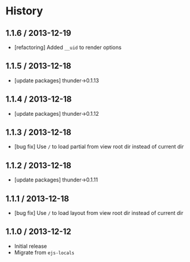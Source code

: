 # History

## 1.1.6 / 2013-12-19

- [refactoring] Added `__uid` to render options



## 1.1.5 / 2013-12-18

- [update packages] thunder->0.1.13



## 1.1.4 / 2013-12-18

- [update packages] thunder->0.1.12



## 1.1.3 / 2013-12-18

- [bug fix] Use `/` to load partial from view root dir instead of current dir



## 1.1.2 / 2013-12-18

- [update packages] thunder->0.1.11



## 1.1.1 / 2013-12-18

- [bug fix] Use `/` to load layout from view root dir instead of current dir



## 1.1.0 / 2013-12-12

- Initial release
- Migrate from `ejs-locals`
